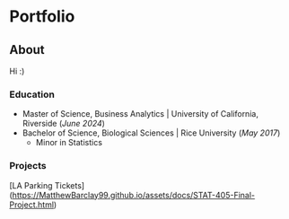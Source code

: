 # Portfolio

## About
Hi :)

### Education
- Master of Science, Business Analytics | University of California, Riverside (_June 2024_) 
- Bachelor of Science, Biological Sciences | Rice University (_May 2017_)
  + Minor in Statistics


### Projects

[LA Parking Tickets] (https://MatthewBarclay99.github.io/assets/docs/STAT-405-Final-Project.html)
